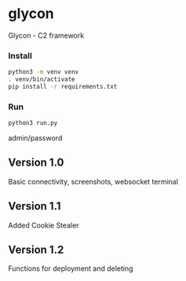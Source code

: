 # glycon
Glycon - C2 framework

### Install
```bash
python3 -m venv venv
. venv/bin/activate
pip install -r requirements.txt
```

### Run
```bash
python3 run.py
```

admin/password

## Version 1.0
Basic connectivity, screenshots, websocket terminal

## Version 1.1
Added Cookie Stealer

## Version 1.2
Functions for deployment and deleting
